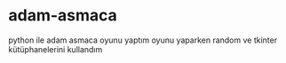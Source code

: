# adam-asmaca
python ile adam asmaca oyunu  yaptım oyunu yaparken random ve tkinter kütüphanelerini kullandım
